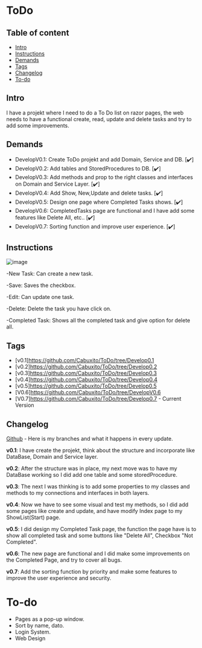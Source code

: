 # ToDo

## Table of content

* [Intro](#Intro)
* [Instructions](#Instructions)
* [Demands](#Demands)
* [Tags](#Tags)
* [Changelog](#Changelog)
* [To-do](#To-do)


## Intro
I have a projekt where I need to do a To Do list on razor pages, the web needs to have a functional create, read, update and delete tasks and try to add some
improvements.

## Demands 

<ul>
  <li> DevelopV0.1: Create ToDo projekt and add Domain, Service and DB. [✔️]</li> 
  <li> DevelopV0.2: Add tables and StoredProcedures to DB. [✔️]</li> 
  <li> DevelopV0.3: Add methods and prop to the right classes and interfaces on Domain and Service Layer. [✔️]</li>
  <li> DevelopV0.4: Add Show, New,Update and delete tasks. [✔️]</li>
  <li> DevelopV0.5: Design one page where Completed Tasks shows. [✔️]</li>
  <li> DevelopV0.6: CompletedTasks page are functional and I have add some features like Delete All, etc.. [✔️]</li>
  <li> DevelopV0.7: Sorting function and improve user experience. [✔️]</li>
</ul>

## Instructions

![image](https://user-images.githubusercontent.com/89253662/194400237-6972b8f8-a585-43f3-b48f-e0422ee08d68.png)

-New Task: Can create a new task.

-Save: Saves the checkbox.

-Edit: Can update one task.

-Delete: Delete the task you have click on.

-Completed Task: Shows all the completed task and give option for delete all.

## Tags

* [v0.1]https://github.com/Cabuxito/ToDo/tree/Develop0.1
* [v0.2]https://github.com/Cabuxito/ToDo/tree/Develop0.2
* [v0.3]https://github.com/Cabuxito/ToDo/tree/Develop0.3
* [v0.4]https://github.com/Cabuxito/ToDo/tree/Develop0.4
* [v0.5]https://github.com/Cabuxito/ToDo/tree/Develop0.5 
* [V0.6]https://github.com/Cabuxito/ToDo/tree/DevelopV0.6
* [V0.7]https://github.com/Cabuxito/ToDo/tree/Develop0.7 - Current Version 

## Changelog

[Github](https://github.com/Cabuxito/ToDo/branches) - Here is my branches and what it happens in every update.

**v0.1**:
I have create the projekt, think about the structure and incorporate like DataBase, Domain and Service layer.

**v0.2**:
After the structure was in place, my next move was to have my DataBase working so I did add one table and some storedProcedure.

**v0.3**: 
The next I was thinking is to add some properties to my classes and methods to my connections and interfaces in both layers.

**v0.4**:
Now we have to see some visual and test my methods, so I did add some pages like create and update, and have modify Index page to my ShowList(Start) page.

**v0.5**:
I did design my Completed Task page, the function the page have is to show all completed task and some buttons like "Delete All", Checkbox "Not Completed".

**v0.6**:
The new page are functional and I did make some improvements on the Completed Page, and try to cover all bugs.

**v0.7**:
Add the sorting function by priority and make some features to improve the user experience and security.


# To-do
* Pages as a pop-up window.
* Sort by name, dato.
* Login System.
* Web Design
